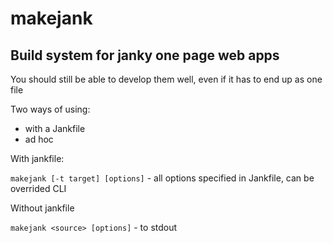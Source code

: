 makejank
=========

Build system for janky one page web apps
----------

You should still be able to develop them well, even if it has to end up as one file


Two ways of using:

 - with a Jankfile
 - ad hoc

With jankfile:

`makejank [-t target] [options]` - all options specified in Jankfile, can be overrided CLI

Without jankfile

`makejank <source> [options]` - to stdout

